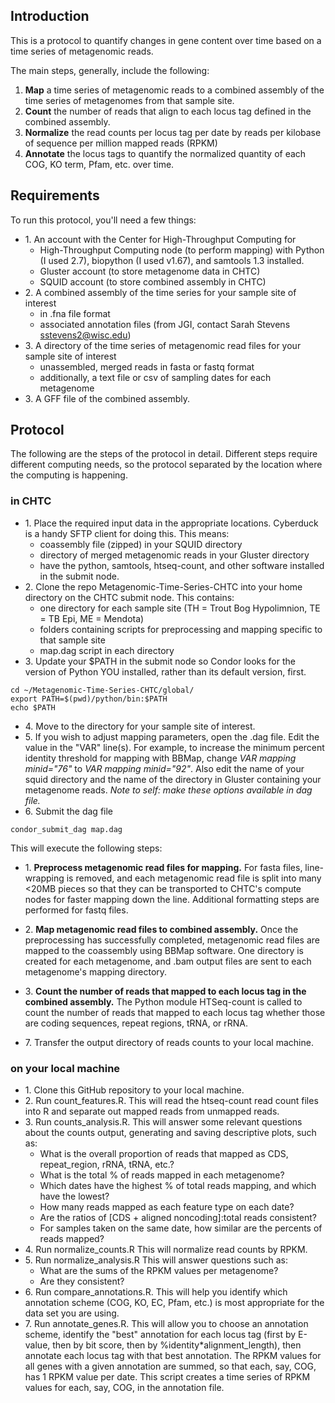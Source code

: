 ## Introduction

This is a protocol to quantify changes in gene content over time based on a time series of metagenomic reads. 

The main steps, generally, include the following: 

1. **Map** a time series of metagenomic reads to a combined assembly of the time series of metagenomes from that sample site.  
2. **Count** the number of reads that align to each locus tag defined in the combined assembly.  
3. **Normalize** the read counts per locus tag per date by reads per kilobase of sequence per million mapped reads (RPKM)
4. **Annotate** the locus tags to quantify the normalized quantity of each COG, KO term, Pfam, etc. over time.

## Requirements

To run this protocol, you'll need a few things:  

* 1\. An account with the Center for High-Throughput Computing for 
    *  High-Throughput Computing node (to perform mapping) with Python (I used 2.7), biopython (I used v1.67), and samtools 1.3 installed. 
    *  Gluster account (to store metagenome data in CHTC)
    *  SQUID account (to store combined assembly in CHTC)
* 2\. A combined assembly of the time series for your sample site of interest 
    *  in .fna file format  
    *  associated annotation files (from JGI, contact Sarah Stevens sstevens2@wisc.edu) 
* 3\. A directory of the time series of metagenomic read files for your sample site of interest 
    *  unassembled, merged reads in fasta or fastq format
    *  additionally, a text file or csv of sampling dates for each metagenome
* 3\. A GFF file of the combined assembly.

## Protocol

The following are the steps of the protocol in detail. Different steps require different computing needs, so the protocol separated by the location where the computing is happening.

### in CHTC
* 1\. Place the required input data in the appropriate locations. Cyberduck is a handy SFTP client for doing this. This means: 
    *  coassembly file (zipped) in your SQUID directory
    *  directory of merged metagenomic reads in your Gluster directory
    *  have the python, samtools, htseq-count, and other software installed in the submit node.
* 2\. Clone the repo Metagenomic-Time-Series-CHTC into your home directory on the CHTC submit node. This contains: 
    *  one directory for each sample site (TH = Trout Bog Hypolimnion, TE = TB Epi, ME = Mendota)
    *  folders containing scripts for preprocessing and mapping specific to that sample site
    *  map.dag script in each directory
* 3\. Update your $PATH in the submit node so Condor looks for the version of Python YOU installed, rather than its default version, first.
```
cd ~/Metagenomic-Time-Series-CHTC/global/
export PATH=$(pwd)/python/bin:$PATH
echo $PATH
```
* 4\. Move to the directory for your sample site of interest.
* 5\. If you wish to adjust mapping parameters, open the .dag file. Edit the value in the "VAR" line(s). For example, to increase the minimum percent identity threshold for mapping with BBMap, change *VAR mapping minid="76"* to *VAR mapping minid="92"*. Also edit the name of your squid directory and the name of the directory in Gluster containing your metagenome reads. *Note to self: make these options available in dag file.*
* 6\. Submit the dag file
``` 
condor_submit_dag map.dag
```
This will execute the following steps:  
   * 1\.  **Preprocess metagenomic read files for mapping.** For fasta files, line-wrapping is removed, and each metagenomic read file is split into many <20MB pieces so that they can be transported to CHTC's compute nodes for faster mapping down the line. Additional formatting steps are performed for fastq files.  
   * 2\.  **Map metagenomic read files to combined assembly.** Once the preprocessing has successfully completed, metagenomic read files are mapped to the coassembly using BBMap software. One directory is created for each metagenome, and .bam output files are sent to each metagenome's mapping directory.  
   * 3\.  **Count the number of reads that mapped to each locus tag in the combined assembly.** The Python module HTSeq-count is called to count the number of reads that mapped to each locus tag whether those are coding sequences, repeat regions, tRNA, or rRNA.  

* 7\. Transfer the output directory of reads counts to your local machine. 
  
### on your local machine

* 1\. Clone this GitHub repository to your local machine.  
* 2\.  Run count_features.R. This will read the htseq-count read count files into R and separate out mapped reads from unmapped reads.  
* 3\. Run counts_analysis.R. This will answer some relevant questions about the counts output, generating and saving descriptive plots, such as:
    * What is the overall proportion of reads that mapped as CDS, repeat_region, rRNA, tRNA, etc.?
    * What is the total % of reads mapped in each metagenome?
    * Which dates have the highest % of total reads mapping, and which have the lowest?
    * How many reads mapped as each feature type on each date? 
    * Are the ratios of [CDS + aligned noncoding]:total reads consistent?
    * For samples taken on the same date, how similar are the percents of reads mapped?
* 4\. Run normalize_counts.R This will normalize read counts by RPKM.  
* 5\.  Run normalize_analysis.R This will answer questions such as:  
    * What are the sums of the RPKM values per metagenome?  
    * Are they consistent?
* 6\.  Run compare_annotations.R. This will help you identify which annotation scheme (COG, KO, EC, Pfam, etc.) is most appropriate for the data set you are using.
* 7\.  Run annotate_genes.R. This will allow you to choose an annotation scheme, identify the "best" annotation for each locus tag (first by E-value, then by bit score, then by %identity*alignment_length), then annotate each locus tag with that best annotation. The RPKM values for all genes with a given annotation are summed, so that each, say, COG, has 1 RPKM value per date. This script creates a time series of RPKM values for each, say, COG, in the annotation file.
